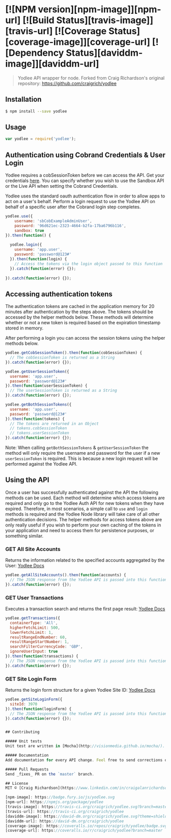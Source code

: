 #  [![NPM version][npm-image]][npm-url] [![Build Status][travis-image]][travis-url] [![Coverage Status][coverage-image]][coverage-url] [![Dependency Status][daviddm-image]][daviddm-url]

> Yodlee API wrapper for node. Forked from Craig Richardson's original repository: https://github.com/craigrich/yodlee


## Installation

```sh
$ npm install --save yodlee
```

## Usage

```js
var yodlee = require('yodlee');
```


## Authentication using Cobrand Credentials & User Login
Yodlee requires a cobSessionToken before we can access the API. Get your credentials [here](https://devnow.yodlee.com).
You can specify whether you wish to use the Sandbox API or the Live API when setting the Cobrand Credentials.

Yodlee uses the standard oauth authentication flow in order to allow apps to act on a user's behalf. Perform a login request to use the Yodlee API on behalf of a specific user after the Cobrand login step completes.

```js
yodlee.use({
    username: 'sbCobExampleAdminUser',
    password: '96d621ec-2323-4664-b2fa-17ba6796b116',
    sandbox: true
}).then(function() {
  
  yodlee.login({
    username: 'app.user',
    password: 'password@123#'
  }).then(function(login) {
    // Access the tokens via the login object passed to this function
  }).catch(function(error) {});
  
}).catch(function(error) {});

```

## Accessing authentication tokens
The authentication tokens are cached in the application memory for 20 minutes after authentication by the steps above. The tokens should be accessed by the helper methods below. These methods will determine whether or not a new token is required based on the expiration timestamp stored in memory.

After performing a login you can access the session tokens using the helper methods below.

```js
yodlee.getCobSessionToken().then(function(cobSessionToken) {
  // The cobSessionToken is returned as a String
}).catch(function(error) {}); 

```

```js
yodlee.getUserSessionToken({
  username: 'app.user',
  password: 'password@123#'
}).then(function(userSessionToken) {
  // The userSessionToken is returned as a String
}).catch(function(error) {}); 

```

```js
yodlee.getBothSessionTokens({
  username: 'app.user',
  password: 'password@123#'
}).then(function(tokens) {
  // The tokens are returned in an Object
  // tokens.cobSessionToken
  // tokens.userSessionToken
}).catch(function(error) {}); 

```

Note: When calling `getBothSessionTokens` & `getUserSessionToken` the method will only require the username and password for the user if a new `userSessionToken` is required. This is because a new login request will be performed against the Yodlee API.

## Using the API

Once a user has successfully authenticated against the API the following methods can be used. Each method will determine which access tokens are required and only go to the Yodlee Auth API for new tokens when they have expired. Therefore, in most scenarios, a simple call to `use` and `login` methods is required and the Yodlee Node library will take care of all other authentication decisions. The helper methods for access tokens above are only really useful if you wish to perform your own caching of the tokens in your application and need to access them for persistence purposes, or something similar.

### GET All Site Accounts
Returns the information related to the specified accounts aggregated by the User: [Yodlee Docs](https://developer.yodlee.com/Aggregation_API/Aggregation_Services_Guide/Aggregation_REST_API_Reference/getAllSiteAccounts)


```js
yodlee.getAllSiteAccounts().then(function(accounts) {
  // The JSON response from the Yodlee API is passed into this function (see link above for details)
}).catch(function(error) {}); 

```

### GET User Transactions
Executes a transaction search and returns the first page result: [Yodlee Docs](https://developer.yodlee.com/Aggregation_API/Aggregation_Services_Guide/Aggregation_REST_API_Reference/executeUserSearchRequest)

```js
yodlee.getTransactions({
  containerType: 'All',
  higherFetchLimit: 500,
  lowerFetchLimit: 1,
  resultRangeEndNumber: 60,
  resultRangeStartNumber: 1,
  searchFilterCurrencyCode: 'GBP',
  ignoreUserInput: true
}).then(function(transactions) {
  // The JSON response from the Yodlee API is passed into this function (see link above for details)
}).catch(function(error) {}); 

```

### GET Site Login Form
Returns the login form structure for a given Yodlee Site ID: [Yodlee Docs](https://developer.yodlee.com/Aggregation_API/Aggregation_Services_Guide/Aggregation_REST_API_Reference/getSiteLoginForm)

```js
yodlee.getSiteLoginForm({
  siteId: 3970
}).then(function(loginForm) {
  // The JSON response from the Yodlee API is passed into this function (see link above for details)
}).catch(function(error) {}); 


## Contributing

##### Unit tests
Unit test are written in [Mocha](http://visionmedia.github.io/mocha/). Please add a unit test for every new feature or bug fix. `npm test` to run the test suite.  

##### Documentation
Add documentation for every API change. Feel free to send corrections or better docs!  

##### Pull Requests
Send _fixes_ PR on the `master` branch.

## License
MIT © [Craig Richardson](https://www.linkedin.com/in/craigalanrichardson)

[npm-image]: https://badge.fury.io/js/yodlee.svg
[npm-url]: https://npmjs.org/package/yodlee
[travis-image]: https://travis-ci.org/craigrich/yodlee.svg?branch=master
[travis-url]: https://travis-ci.org/craigrich/yodlee
[daviddm-image]: https://david-dm.org/craigrich/yodlee.svg?theme=shields.io
[daviddm-url]: https://david-dm.org/craigrich/yodlee
[coverage-image]: https://coveralls.io/repos/craigrich/yodlee/badge.svg?branch=master
[coverage-url]: https://coveralls.io/r/craigrich/yodlee?branch=master
